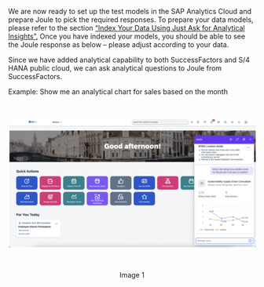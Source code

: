 We are now ready to set up the test models in the SAP Analytics Cloud and prepare Joule to pick the required responses. To prepare your data models, please refer to the section <a href="https://help.sap.com/docs/joule/integrating-joule-with-sap/integration-with-sap-analytics-cloud#index-your-data-using-just-ask-for-analytical-insights">“Index Your Data Using Just Ask for Analytical Insights”.</a>
Once you have indexed your models, you should be able to see the Joule response as below – please adjust according to your data.

Since we have added analytical capability to both SuccessFactors and S/4 HANA public cloud, we can ask analytical questions to Joule from SuccessFactors.

Example: Show me an analytical chart for sales based on the month

  <br>
<p align="center"> 
<img src="images/4.2.png"> 
</p>
<br>
<p align="center" <b>Image 1</b> </p>
